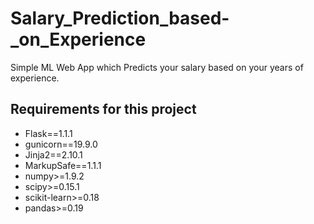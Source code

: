 # Salary_Prediction_based-_on_Experience
Simple ML Web App which Predicts your salary based on your years of experience.

## Requirements for this project
- Flask==1.1.1
- gunicorn==19.9.0
- Jinja2==2.10.1
- MarkupSafe==1.1.1
- numpy>=1.9.2
- scipy>=0.15.1
- scikit-learn>=0.18
- pandas>=0.19
